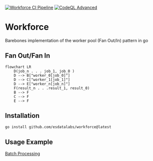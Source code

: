 [![Workforce CI Pipeline](https://github.com/esdatalabs/workforce/actions/workflows/ci.yml/badge.svg?branch=main)](https://github.com/esdatalabs/workforce/actions/workflows/ci.yml) [![CodeQL Advanced](https://github.com/esdatalabs/workforce/actions/workflows/codeql.yml/badge.svg)](https://github.com/esdatalabs/workforce/actions/workflows/codeql.yml)

# Workforce
Barebones implementation of the worker pool (Fan Out/In) pattern in go

## Fan Out/Fan In

```mermaid
flowchart LR
    D(job_n . . . job_1, job_0 )
    D --> B["worker_0[job_0]"]
    D --> C["worker_1[job_1]"]
    D --> E["worker_n[job_n]"]
    F(result_n . . .result_1, result_0)
    B --> F
    C --> F
    E --> F
```

## Installation

```sh
go install github.com/esdatalabs/workforce@latest
```

## Usage Example

[Batch Processing](./examples/batches/main.go)
